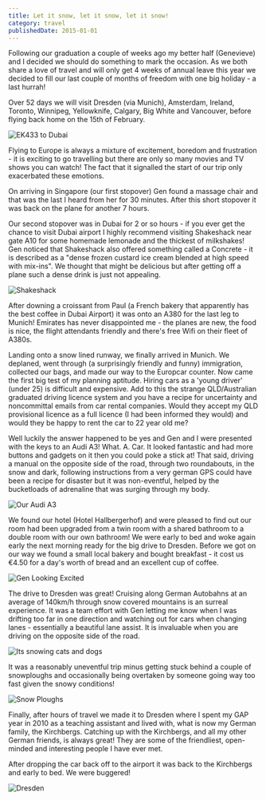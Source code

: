 ```yaml
---
title: Let it snow, let it snow, let it snow!
category: travel
publishedDate: 2015-01-01
---
```


Following our graduation a couple of weeks ago my better half (Genevieve) and I decided we should do something to mark the occasion. As we both share a love of travel and will only get 4 weeks of annual leave this year we decided to fill our last couple of months of freedom with one big holiday - a last hurrah!

Over 52 days we will visit Dresden (via Munich), Amsterdam, Ireland, Toronto, Winnipeg, Yellowknife, Calgary, Big White and Vancouver, before flying back home on the 15th of February.

![EK433 to Dubai](../images/mattandgenvsworld/IMG_1820-1.jpg)

Flying to Europe is always a mixture of excitement, boredom and frustration - it is exciting to go travelling but there are only so many movies and TV shows you can watch! The fact that it signalled the start of our trip only exacerbated these emotions.

On arriving in Singapore (our first stopover) Gen found a massage chair and that was the last I heard from her for 30 minutes. After this short stopover it was back on the plane for another 7 hours.

Our second stopover was in Dubai for 2 or so hours - if you ever get the chance to visit Dubai airport I highly recommend visiting Shakeshack near gate A10 for some homemade lemonade and the thickest of milkshakes! Gen noticed that Shakeshack also offered something called a Concrete - it is described as a "dense frozen custard ice cream blended at high speed with mix-ins". We thought that might be delicious but after getting off a plane such a dense drink is just not appealing.

![Shakeshack](../images/mattandgenvsworld/IMG_1827-1.jpg)

After downing a croissant from Paul (a French bakery that apparently has the best coffee in Dubai Airport) it was onto an A380 for the last leg to Munich! Emirates has never disappointed me - the planes are new, the food is nice, the flight attendants friendly and there's free Wifi on their fleet of A380s.

Landing onto a snow lined runway, we finally arrived in Munich. We deplaned, went through (a surprisingly friendly and funny) immigration, collected our bags, and made our way to the Europcar counter. Now came the first big test of my planning aptitude. Hiring cars as a 'young driver' (under 25) is difficult and expensive. Add to this the strange QLD/Australian graduated driving licence system and you have a recipe for uncertainty and noncommittal emails from car rental companies. Would they accept my QLD provisional licence as a full licence (I had been informed they would) and would they be happy to rent the car to 22 year old me?

Well luckily the answer happened to be yes and Gen and I were presented with the keys to an Audi A3! What. A. Car. It looked fantastic and had more buttons and gadgets on it then you could poke a stick at! That said, driving a manual on the opposite side of the road, through two roundabouts, in the snow and dark, following instructions from a very german GPS could have been a recipe for disaster but it was non-eventful, helped by the bucketloads of adrenaline that was surging through my body.

![Our Audi A3](../images/mattandgenvsworld/audi.jpeg)

We found our hotel (Hotel Hallbergerhof) and were pleased to find out our room had been upgraded from a twin room with a shared bathroom to a double room with our own bathroom! We were early to bed and woke again early the next morning ready for the big drive to Dresden. Before we got on our way we found a small local bakery and bought breakfast - it cost us €4.50 for a day's worth of bread and an excellent cup of coffee.

![Gen Looking Excited](../images/mattandgenvsworld/IMG_1863-1.jpg)

The drive to Dresden was great! Cruising along German Autobahns at an average of 140km/h through snow covered mountains is an surreal experience. It was a team effort with Gen letting me know when I was drifting too far in one direction and watching out for cars when changing lanes - essentially a beautiful lane assist. It is invaluable when you are driving on the opposite side of the road.

![Its snowing cats and dogs](../images/mattandgenvsworld/IMG_1875-1.jpg)

It was a reasonably uneventful trip minus getting stuck behind a couple of snowploughs and occasionally being overtaken by someone going way too fast given the snowy conditions!

![Snow Ploughs](../images/mattandgenvsworld/IMG_1886.jpg)

Finally, after hours of travel we made it to Dresden where I spent my GAP year in 2010 as a teaching assistant and lived with, what is now my German family, the Kirchbergs. Catching up with the Kirchbergs, and all my other German friends, is always great! They are some of the friendliest, open-minded and interesting people I have ever met.

After dropping the car back off to the airport it was back to the Kirchbergs and early to bed. We were buggered!

![Dresden](../images/mattandgenvsworld/IMG_1896-1.jpg)

